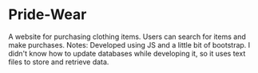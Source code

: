 Pride-Wear
==========

A website for purchasing clothing items. Users can search for items and make purchases. Notes: Developed using JS and a little bit of bootstrap. I didn't know how to update databases while developing it, so it uses text files to store and retrieve data.
